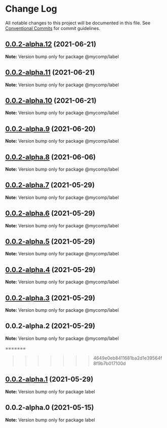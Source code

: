 # Change Log

All notable changes to this project will be documented in this file.
See [Conventional Commits](https://conventionalcommits.org) for commit guidelines.

## [0.0.2-alpha.12](https://github.com/avipeels/components/compare/@mycomp/label@0.0.2-alpha.11...@mycomp/label@0.0.2-alpha.12) (2021-06-21)

**Note:** Version bump only for package @mycomp/label





## [0.0.2-alpha.11](https://github.com/avipeels/components/compare/@mycomp/label@0.0.2-alpha.10...@mycomp/label@0.0.2-alpha.11) (2021-06-21)

**Note:** Version bump only for package @mycomp/label





## [0.0.2-alpha.10](https://github.com/avipeels/components/compare/@mycomp/label@0.0.2-alpha.9...@mycomp/label@0.0.2-alpha.10) (2021-06-21)

**Note:** Version bump only for package @mycomp/label





## [0.0.2-alpha.9](https://github.com/avipeels/components/compare/@mycomp/label@0.0.2-alpha.8...@mycomp/label@0.0.2-alpha.9) (2021-06-20)

**Note:** Version bump only for package @mycomp/label





## [0.0.2-alpha.8](https://github.com/avipeels/components/compare/@mycomp/label@0.0.2-alpha.2...@mycomp/label@0.0.2-alpha.8) (2021-06-06)

**Note:** Version bump only for package @mycomp/label





## [0.0.2-alpha.7](https://github.com/avipeels/components/compare/@mycomp/label@0.0.2-alpha.6...@mycomp/label@0.0.2-alpha.7) (2021-05-29)

**Note:** Version bump only for package @mycomp/label


## [0.0.2-alpha.6](https://github.com/avipeels/components/compare/@mycomp/label@0.0.2-alpha.5...@mycomp/label@0.0.2-alpha.6) (2021-05-29)

**Note:** Version bump only for package @mycomp/label





## [0.0.2-alpha.5](https://github.com/avipeels/components/compare/@mycomp/label@0.0.2-alpha.4...@mycomp/label@0.0.2-alpha.5) (2021-05-29)

**Note:** Version bump only for package @mycomp/label





## [0.0.2-alpha.4](https://github.com/avipeels/components/compare/@mycomp/label@0.0.2-alpha.3...@mycomp/label@0.0.2-alpha.4) (2021-05-29)

**Note:** Version bump only for package @mycomp/label





## [0.0.2-alpha.3](https://github.com/avipeels/components/compare/@mycomp/label@0.0.2-alpha.2...@mycomp/label@0.0.2-alpha.3) (2021-05-29)

**Note:** Version bump only for package @mycomp/label





## 0.0.2-alpha.2 (2021-05-29)

**Note:** Version bump only for package @mycomp/label




=======
>>>>>>> 4649e0eb8411681ba2d1e39564f8f9b7b017100d

## [0.0.2-alpha.1](https://github.com/avipeels/components/compare/label@0.0.2-alpha.0...label@0.0.2-alpha.1) (2021-05-29)

**Note:** Version bump only for package label





## 0.0.2-alpha.0 (2021-05-15)

**Note:** Version bump only for package label
